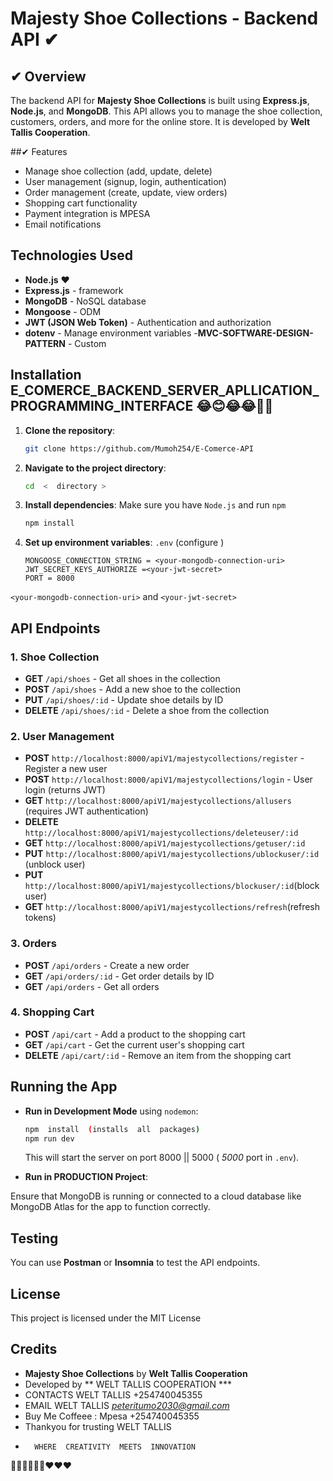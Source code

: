 # Majesty Shoe Collections - Backend API ✔

## ✔ Overview

The backend API for **Majesty Shoe Collections** is built using **Express.js**, **Node.js**, and **MongoDB**. This API allows you to manage the shoe collection, customers, orders, and more for the online store. It is developed by **Welt Tallis Cooperation**.

##✔ Features

- Manage shoe collection (add, update, delete)
- User management (signup, login, authentication)
- Order management (create, update, view orders)
- Shopping cart functionality
- Payment integration  is  MPESA 
- Email  notifications 

## Technologies Used

- **Node.js** ❤
- **Express.js** - framework
- **MongoDB** - NoSQL database 
- **Mongoose** - ODM 
- **JWT (JSON Web Token)** - Authentication and authorization
- **dotenv** - Manage environment variables
-**MVC-SOFTWARE-DESIGN-PATTERN** -  Custom 

## Installation  E_COMERCE_BACKEND_SERVER_APLLICATION_PROGRAMMING_INTERFACE 😂😊😂😂🎉🤳

1. **Clone the repository**:
    ```bash
    git clone https://github.com/Mumoh254/E-Comerce-API
    ```

2. **Navigate to the project directory**:
    ```bash
    cd  <  directory >
    ```

3. **Install dependencies**:
    Make sure you have `Node.js` and    run `npm` 
    ```bash
    npm install
    ```

4. **Set up environment variables**:
    `.env` (configure )
    ```
   MONGOOSE_CONNECTION_STRING = <your-mongodb-connection-uri>
   JWT_SECRET_KEYS_AUTHORIZE =<your-jwt-secret>
    PORT = 8000

    ```

 `<your-mongodb-connection-uri>`  and `<your-jwt-secret>` 


## API Endpoints

### 1. **Shoe Collection**

- **GET** `/api/shoes` - Get all shoes in the collection
- **POST** `/api/shoes` - Add a new shoe to the collection
- **PUT** `/api/shoes/:id` - Update shoe details by ID
- **DELETE** `/api/shoes/:id` - Delete a shoe from the collection

### 2. **User Management**

- **POST** `http://localhost:8000/apiV1/majestycollections/register` - Register a new user
- **POST** `http://localhost:8000/apiV1/majestycollections/login` - User login (returns JWT)
- **GET** `http://localhost:8000/apiV1/majestycollections/allusers`  (requires JWT authentication)
- **DELETE** `http://localhost:8000/apiV1/majestycollections/deleteuser/:id` 
- **GET** `http://localhost:8000/apiV1/majestycollections/getuser/:id` 
- **PUT** `http://localhost:8000/apiV1/majestycollections/ublockuser/:id` (unblock user)
- **PUT** `http://localhost:8000/apiV1/majestycollections/blockuser/:id`(block  user)
- **GET** `http://localhost:8000/apiV1/majestycollections/refresh`(refresh  tokens)


### 3. **Orders**

- **POST** `/api/orders` - Create a new order
- **GET** `/api/orders/:id` - Get order details by ID
- **GET** `/api/orders` - Get all orders

### 4. **Shopping Cart**

- **POST** `/api/cart` - Add a product to the shopping cart
- **GET** `/api/cart` - Get the current user's shopping cart
- **DELETE** `/api/cart/:id` - Remove an item from the shopping cart

## Running the App

- **Run in Development Mode** using `nodemon`:
    ```bash
    npm  install  (installs  all  packages)
    npm run dev
    ```
    This will start the server on port 8000 ||  5000 ( *5000* port  in `.env`).

- **Run in PRODUCTION Project**:


Ensure that MongoDB is running or connected to a cloud database like MongoDB Atlas for the app to function correctly.

## Testing

You can use **Postman** or **Insomnia** to test the API endpoints.

## License

This project is licensed under the MIT License 

## Credits

- **Majesty Shoe Collections** by **Welt Tallis Cooperation**
- Developed by  ** WELT  TALLIS  COOPERATION ***
- CONTACTS  WELT  TALLIS  +254740045355
- EMAIL  WELT  TALLIS  *peteritumo2030@gmail.com*
- Buy  Me  Coffeee : Mpesa  +254740045355
- Thankyou  for  trusting   WELT  TALLIS 
-       WHERE  CREATIVITY  MEETS  INNOVATION 
🌹🌹🌹✨✨😃❤❤❤